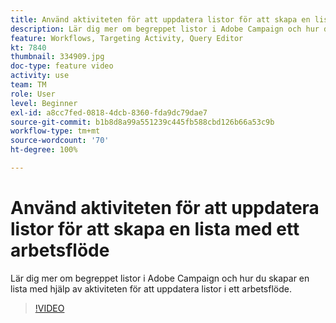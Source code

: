 ```yaml
---
title: Använd aktiviteten för att uppdatera listor för att skapa en lista med ett arbetsflöde
description: Lär dig mer om begreppet listor i Adobe Campaign och hur du skapar en lista med hjälp av aktiviteten för att uppdatera listor i ett arbetsflöde.
feature: Workflows, Targeting Activity, Query Editor
kt: 7840
thumbnail: 334909.jpg
doc-type: feature video
activity: use
team: TM
role: User
level: Beginner
exl-id: a8cc7fed-0818-4dcb-8360-fda9dc79dae7
source-git-commit: b1b8d8a99a551239c445fb588cbd126b66a53c9b
workflow-type: tm+mt
source-wordcount: '70'
ht-degree: 100%

---
```


# Använd aktiviteten för att uppdatera listor för att skapa en lista med ett arbetsflöde

Lär dig mer om begreppet listor i Adobe Campaign och hur du skapar en lista med hjälp av aktiviteten för att uppdatera listor i ett arbetsflöde.

>[!VIDEO](https://video.tv.adobe.com/v/334909?quality=12&learn=on)
